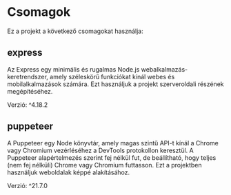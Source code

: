# Csomagok

Ez a projekt a következő csomagokat használja:

## express

Az Express egy minimális és rugalmas Node.js webalkalmazás-keretrendszer, amely széleskörű funkciókat kínál webes és mobilalkalmazások számára. Ezt használjuk a projekt szerveroldali részének megépítéséhez.

Verzió: ^4.18.2

## puppeteer

A Puppeteer egy Node könyvtár, amely magas szintű API-t kínál a Chrome vagy Chromium vezérléséhez a DevTools protokollon keresztül. A Puppeteer alapértelmezés szerint fej nélkül fut, de beállítható, hogy teljes (nem fej nélküli) Chrome vagy Chromium futtasson. Ezt a projektben használjuk weboldalak képpé alakításához.

Verzió: ^21.7.0
